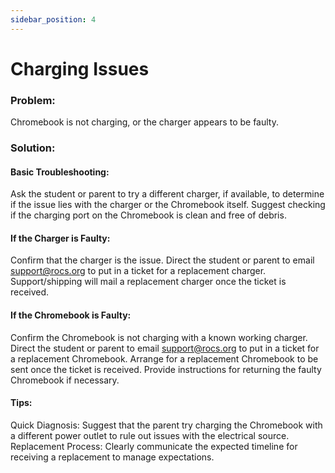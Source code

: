 ```yaml
---
sidebar_position: 4
---
```


# Charging Issues

### Problem:
Chromebook is not charging, or the charger appears to be faulty.

### Solution:
#### Basic Troubleshooting:
Ask the student or parent to try a different charger, if available, to determine if the issue lies with the charger or the Chromebook itself.
Suggest checking if the charging port on the Chromebook is clean and free of debris.

#### If the Charger is Faulty:
Confirm that the charger is the issue.
Direct the student or parent to email support@rocs.org to put in a ticket for a replacement charger.
Support/shipping will mail a replacement charger once the ticket is received.

#### If the Chromebook is Faulty:
Confirm the Chromebook is not charging with a known working charger.
Direct the student or parent to email support@rocs.org to put in a ticket for a replacement Chromebook.
Arrange for a replacement Chromebook to be sent once the ticket is received.
Provide instructions for returning the faulty Chromebook if necessary.

#### Tips:
Quick Diagnosis: Suggest that the parent try charging the Chromebook with a different power outlet to rule out issues with the electrical source.
Replacement Process: Clearly communicate the expected timeline for receiving a replacement to manage expectations.